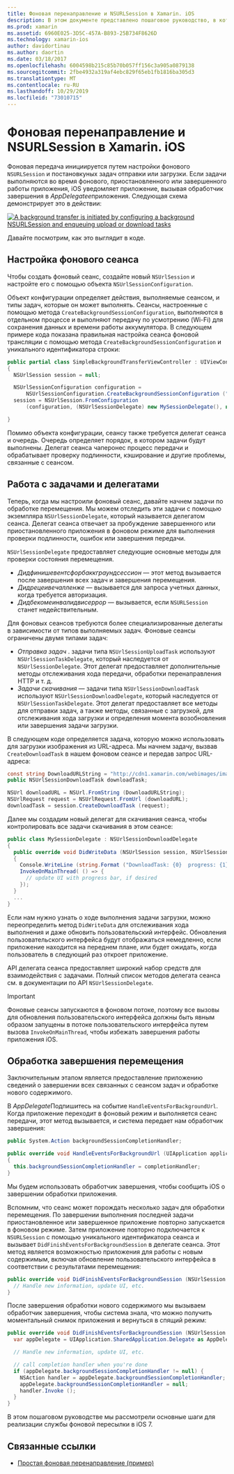```yaml
---
title: Фоновая перенаправление и NSURLSession в Xamarin. iOS
description: В этом документе представлено пошаговое руководство, в котором показано, как использовать фоновую пересылку и NSUrlSession, чтобы начать загрузку большого образа и продолжить загрузку, когда приложение помещается в фоновом режиме.
ms.prod: xamarin
ms.assetid: 6960E025-3D5C-457A-B893-25B734F8626D
ms.technology: xamarin-ios
author: davidortinau
ms.author: daortin
ms.date: 03/18/2017
ms.openlocfilehash: 6004598b215c85b70b057ff156c3a905a0879138
ms.sourcegitcommit: 2fbe4932a319af4ebc829f65eb1fb1816ba305d3
ms.translationtype: MT
ms.contentlocale: ru-RU
ms.lasthandoff: 10/29/2019
ms.locfileid: "73010715"
---
```

# <a name="background-transfer-and-nsurlsession-in-xamarinios"></a>Фоновая перенаправление и NSURLSession в Xamarin. iOS

Фоновая передача инициируется путем настройки фонового `NSURLSession` и постановкуных задач отправки или загрузки. Если задачи выполняются во время фонового, приостановленного или завершенного работы приложения, iOS уведомляет приложение, вызывая обработчик завершения в *AppDelegateе*приложения. Следующая схема демонстрирует это в действии:

 [![](background-transfer-walkthrough-images/transfer.png "A background transfer is initiated by configuring a background NSURLSession and enqueuing upload or download tasks")](background-transfer-walkthrough-images/transfer.png#lightbox)

Давайте посмотрим, как это выглядит в коде.

## <a name="configuring-a-background-session"></a>Настройка фонового сеанса

Чтобы создать фоновый сеанс, создайте новый `NSUrlSession` и настройте его с помощью объекта `NSUrlSessionConfiguration`.

Объект конфигурации определяет действия, выполняемые сеансом, и типы задач, которые он может выполнять.
Сеансы, настроенные с помощью метода `CreateBackgroundSessionConfiguration`, выполняются в отдельном процессе и выполняют передачу по усмотрению (Wi-Fi) для сохранения данных и времени работы аккумулятора.
В следующем примере кода показана правильная настройка сеанса фоновой трансляции с помощью метода `CreateBackgroundSessionConfiguration` и уникального идентификатора строки:

```csharp
public partial class SimpleBackgroundTransferViewController : UIViewController
{
  NSUrlSession session = null;

  NSUrlSessionConfiguration configuration =
      NSUrlSessionConfiguration.CreateBackgroundSessionConfiguration ("com.SimpleBackgroundTransfer.BackgroundSession");
  session = NSUrlSession.FromConfiguration
      (configuration, (NSUrlSessionDelegate) new MySessionDelegate(), new NSOperationQueue());

}
```

Помимо объекта конфигурации, сеансу также требуется делегат сеанса и очередь.
Очередь определяет порядок, в котором задачи будут выполнены. Делегат сеанса чаперонес процесс передачи и обрабатывает проверку подлинности, кэширование и другие проблемы, связанные с сеансом.

## <a name="working-with-tasks-and-delegates"></a>Работа с задачами и делегатами

Теперь, когда мы настроили фоновый сеанс, давайте начнем задачи по обработке перемещения. Мы можем отследить эти задачи с помощью экземпляра `NSUrlSessionDelegate`, который называется делегатом сеанса. Делегат сеанса отвечает за пробуждение завершенного или приостановленного приложения в фоновом режиме для выполнения проверки подлинности, ошибок или завершения передачи.

`NSUrlSessionDelegate` предоставляет следующие основные методы для проверки состояния перемещения.

- *Дидфинишевентсфорбаккграундсессион* — этот метод вызывается после завершения всех задач и завершения перемещения.
- *Дидрецеивечалленже* — вызывается для запроса учетных данных, когда требуется авторизация.
- *Дидбекомеинвалидвисеррор* — вызывается, если `NSURLSession` станет недействительным.

Для фоновых сеансов требуются более специализированные делегаты в зависимости от типов выполняемых задач. Фоновые сеансы ограничены двумя типами задач:

- *Отправка задач* . задачи типа `NSUrlSessionUploadTask` используют `NSUrlSessionTaskDelegate`, который наследуется от `NSUrlSessionDelegate`. Этот делегат предоставляет дополнительные методы отслеживания хода передачи, обработки перенаправления HTTP и т. д.
- *Задачи скачивания* — задачи типа `NSUrlSessionDownloadTask` используют `NSUrlSessionDownloadDelegate`, который наследуется от `NSUrlSessionTaskDelegate`. Этот делегат предоставляет все методы для отправки задач, а также методы, связанные с загрузкой, для отслеживания хода загрузки и определения момента возобновления или завершения задачи загрузки.

В следующем коде определяется задача, которую можно использовать для загрузки изображения из URL-адреса. Мы начнем задачу, вызвав `CreateDownloadTask` в нашем фоновом сеансе и передав запрос URL-адреса:

```csharp
const string DownloadURLString = "http://cdn1.xamarin.com/webimages/images/xamarin.png";
public NSUrlSessionDownloadTask downloadTask;

NSUrl downloadURL = NSUrl.FromString (DownloadURLString);
NSUrlRequest request = NSUrlRequest.FromUrl (downloadURL);
downloadTask = session.CreateDownloadTask (request);
```

Далее мы создадим новый делегат для скачивания сеанса, чтобы контролировать все задачи скачивания в этом сеансе:

```csharp
public class MySessionDelegate : NSUrlSessionDownloadDelegate
{
  public override void DidWriteData (NSUrlSession session, NSUrlSessionDownloadTask downloadTask, long bytesWritten, long totalBytesWritten, long totalBytesExpectedToWrite)
  {
    Console.WriteLine (string.Format ("DownloadTask: {0}  progress: {1}", downloadTask, progress));
    InvokeOnMainThread( () => {
      // update UI with progress bar, if desired
    });
  }
  ...
}
```

Если нам нужно узнать о ходе выполнения задачи загрузки, можно переопределить метод `DidWriteData` для отслеживания хода выполнения и даже обновить пользовательский интерфейс. Обновления пользовательского интерфейса будут отображаться немедленно, если приложение находится на переднем плане, или будет ожидать, когда пользователь в следующий раз откроет приложение.

API делегата сеанса предоставляет широкий набор средств для взаимодействия с задачами. Полный список методов делегата сеанса см. в документации по API `NSUrlSessionDelegate`.

> [!IMPORTANT]
> Фоновые сеансы запускаются в фоновом потоке, поэтому все вызовы для обновления пользовательского интерфейса должны быть явным образом запущены в потоке пользовательского интерфейса путем вызова `InvokeOnMainThread`, чтобы избежать завершения работы приложения iOS. 

## <a name="handling-transfer-completion"></a>Обработка завершения перемещения

Заключительным этапом является предоставление приложению сведений о завершении всех связанных с сеансом задач и обработке нового содержимого.

В *AppDelegate*Подпишитесь на событие `HandleEventsForBackgroundUrl`. Когда приложение переходит в фоновый режим и выполняется сеанс передачи, этот метод вызывается, и система передает нам обработчик завершения:

```csharp
public System.Action backgroundSessionCompletionHandler;

public override void HandleEventsForBackgroundUrl (UIApplication application, string sessionIdentifier, System.Action completionHandler)
{
  this.backgroundSessionCompletionHandler = completionHandler;
}
```

Мы будем использовать обработчик завершения, чтобы сообщить iOS о завершении обработки приложения.

Вспомним, что сеанс может порождать несколько задач для обработки перемещения. По завершении выполнения последней задачи приостановленное или завершенное приложение повторно запускается в фоновом режиме. Затем приложение повторно подключается к `NSURLSession` с помощью уникального идентификатора сеанса и вызывает `DidFinishEventsForBackgroundSession` в делегате сеанса. Этот метод является возможностью приложения для работы с новым содержимым, включая обновление пользовательского интерфейса в соответствии с результатами перемещения:

```csharp
public override void DidFinishEventsForBackgroundSession (NSUrlSession session) {
  // Handle new information, update UI, etc.
}
```

После завершения обработки нового содержимого мы вызываем обработчик завершения, чтобы система знала, что можно получить моментальный снимок приложения и вернуться в спящий режим:

```csharp
public override void DidFinishEventsForBackgroundSession (NSUrlSession session) {
  var appDelegate = UIApplication.SharedApplication.Delegate as AppDelegate;

  // Handle new information, update UI, etc.

  // call completion handler when you're done
  if (appDelegate.backgroundSessionCompletionHandler != null) {
    NSAction handler = appDelegate.backgroundSessionCompletionHandler;
    appDelegate.backgroundSessionCompletionHandler = null;
    handler.Invoke ();
  }
}
```

В этом пошаговом руководстве мы рассмотрели основные шаги для реализации службы фоновой пересылки в iOS 7.

## <a name="related-links"></a>Связанные ссылки

- [Простая фоновая перенаправление (пример)](https://docs.microsoft.com/samples/xamarin/ios-samples/simplebackgroundtransfer)
